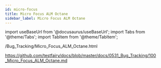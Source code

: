 ```yaml
---
id: micro-focus
title: Micro Focus ALM Octane
sidebar_label: Micro Focus ALM Octane
---
```


import useBaseUrl from '@docusaurus/useBaseUrl';
import Tabs from '@theme/Tabs';
import TabItem from '@theme/TabItem';

/Bug_Tracking/Micro_Focus_ALM_Octane.html

https://github.com/testfairy/docs/blob/master/docs/0531_Bug_Tracking/100_Micro_Focus_ALM_Octane.md